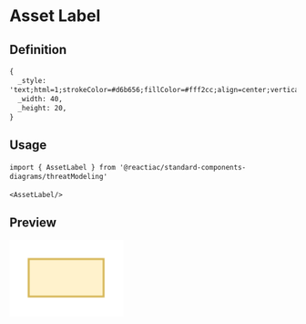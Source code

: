 # Asset Label

## Definition

```
{
  _style: 'text;html=1;strokeColor=#d6b656;fillColor=#fff2cc;align=center;verticalAlign=middle;whiteSpace=wrap;overflow=hidden;',
  _width: 40,
  _height: 20,
}
```

## Usage

```
import { AssetLabel } from '@reactiac/standard-components-diagrams/threatModeling'

<AssetLabel/>
```

## Preview

<img src="./asset-label.png" width="200"/>

